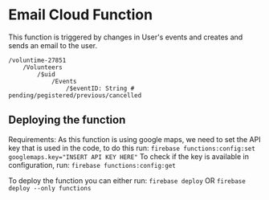 # Email Cloud Function
This function is triggered by changes in User's events and creates and sends an email to the user.

```
/voluntime-27851
    /Volunteers
        /$uid
            /Events
                /$eventID: String # pending/pegistered/previous/cancelled
```
## Deploying the function
Requirements:
As this function is using google maps, we need to set the API key that is used in the code, to do this run:
`firebase functions:config:set googlemaps.key="INSERT API KEY HERE"`
To check if the key is available in configuration, run:
`firebase functions:config:get`

To deploy the function you can either run:
`firebase deploy` OR `firebase deploy --only functions`
